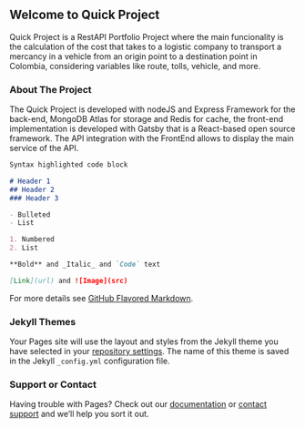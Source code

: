 ## Welcome to Quick Project

Quick Project is a RestAPI Portfolio Project where the main funcionality is the calculation of the cost that takes to a logistic company to transport a mercancy in a vehicle from an origin point to a destination point in Colombia, considering variables like route, tolls, vehicle, and more.

### About The Project

The Quick Project is developed with nodeJS and Express Framework for the back-end, MongoDB Atlas for storage and Redis for cache, the front-end implementation is developed with Gatsby that is a React-based open source framework. The API integration with the FrontEnd allows to display the main service of the API.

```markdown
Syntax highlighted code block

# Header 1
## Header 2
### Header 3

- Bulleted
- List

1. Numbered
2. List

**Bold** and _Italic_ and `Code` text

[Link](url) and ![Image](src)
```

For more details see [GitHub Flavored Markdown](https://guides.github.com/features/mastering-markdown/).

### Jekyll Themes

Your Pages site will use the layout and styles from the Jekyll theme you have selected in your [repository settings](https://github.com/SneyderHOL/Quick_Project/settings). The name of this theme is saved in the Jekyll `_config.yml` configuration file.

### Support or Contact

Having trouble with Pages? Check out our [documentation](https://docs.github.com/categories/github-pages-basics/) or [contact support](https://github.com/contact) and we’ll help you sort it out.
